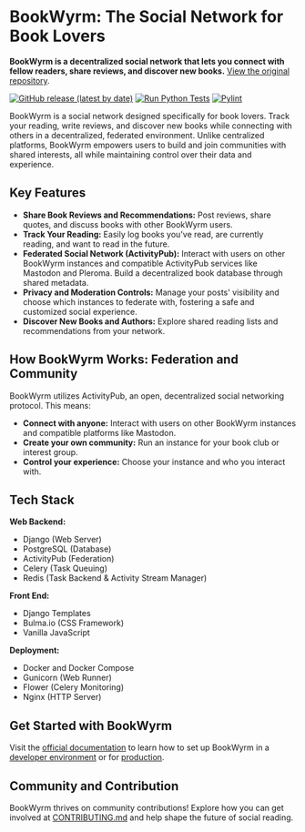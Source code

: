 # BookWyrm: The Social Network for Book Lovers 

**BookWyrm is a decentralized social network that lets you connect with fellow readers, share reviews, and discover new books.**  [View the original repository](https://github.com/bookwyrm-social/bookwyrm).

[![GitHub release (latest by date)](https://img.shields.io/github/release/bookwyrm-social/bookwyrm.svg?colorB=58839b)](https://github.com/bookwyrm-social/bookwyrm/releases)
[![Run Python Tests](https://github.com/bookwyrm-social/bookwyrm/actions/workflows/django-tests.yml/badge.svg)](https://github.com/bookwyrm-social/bookwyrm/actions/workflows/django-tests.yml)
[![Pylint](https://github.com/bookwyrm-social/bookwyrm/actions/workflows/pylint.yml/badge.svg)](https://github.com/bookwyrm-social/bookwyrm/actions/workflows/pylint.yml)

BookWyrm is a social network designed specifically for book lovers. Track your reading, write reviews, and discover new books while connecting with others in a decentralized, federated environment. Unlike centralized platforms, BookWyrm empowers users to build and join communities with shared interests, all while maintaining control over their data and experience.

## Key Features

*   **Share Book Reviews and Recommendations:** Post reviews, share quotes, and discuss books with other BookWyrm users.
*   **Track Your Reading:** Easily log books you've read, are currently reading, and want to read in the future.
*   **Federated Social Network (ActivityPub):** Interact with users on other BookWyrm instances and compatible ActivityPub services like Mastodon and Pleroma. Build a decentralized book database through shared metadata.
*   **Privacy and Moderation Controls:** Manage your posts' visibility and choose which instances to federate with, fostering a safe and customized social experience.
*   **Discover New Books and Authors:** Explore shared reading lists and recommendations from your network.

## How BookWyrm Works: Federation and Community

BookWyrm utilizes ActivityPub, an open, decentralized social networking protocol. This means:

*   **Connect with anyone:** Interact with users on other BookWyrm instances and compatible platforms like Mastodon.
*   **Create your own community:** Run an instance for your book club or interest group.
*   **Control your experience:** Choose your instance and who you interact with.

## Tech Stack

**Web Backend:**

*   Django (Web Server)
*   PostgreSQL (Database)
*   ActivityPub (Federation)
*   Celery (Task Queuing)
*   Redis (Task Backend & Activity Stream Manager)

**Front End:**

*   Django Templates
*   Bulma.io (CSS Framework)
*   Vanilla JavaScript

**Deployment:**

*   Docker and Docker Compose
*   Gunicorn (Web Runner)
*   Flower (Celery Monitoring)
*   Nginx (HTTP Server)

## Get Started with BookWyrm

Visit the [official documentation](https://docs.joinbookwyrm.com/) to learn how to set up BookWyrm in a [developer environment](https://docs.joinbookwyrm.com/install-dev.html) or for [production](https://docs.joinbookwyrm.com/install-prod.html).

## Community and Contribution

BookWyrm thrives on community contributions! Explore how you can get involved at [CONTRIBUTING.md](https://github.com/bookwyrm-social/bookwyrm/blob/main/CONTRIBUTING.md) and help shape the future of social reading.